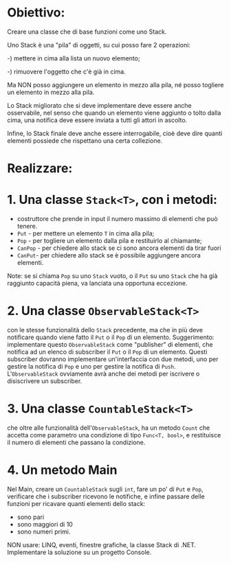 # Obiettivo:
Creare una classe che di base funzioni come uno Stack.

Uno Stack è una "pila" di oggetti, su cui posso fare 2 operazioni:

-) mettere in cima alla lista un nuovo elemento;

-) rimuovere l'oggetto che c'è già in cima.

Ma NON posso aggiungere un elemento in mezzo alla pila,
né posso togliere un elemento in mezzo alla pila.

Lo Stack migliorato che si deve implementare deve essere anche osservabile,
nel senso che quando un elemento viene aggiunto o tolto dalla cima,
una notifica deve essere inviata a tutti gli attori in ascolto.

Infine, lo Stack finale deve anche essere interrogabile,
cioè deve dire quanti elementi possiede che rispettano una certa collezione.


# Realizzare:
# 1. Una classe `Stack<T>`, con i metodi:
- costruttore che prende in input il numero massimo di elementi che può tenere.
- `Put` - per mettere un elemento `T` in cima alla pila;
- `Pop` - per togliere un elemento dalla pila e restituirlo al chiamante;
- `CanPop` - per chiedere allo stack se ci sono ancora elementi da tirar fuori
- `CanPut`- per chiedere allo stack se è possibile aggiungere ancora elementi.

Note: se si chiama `Pop` su uno `Stack` vuoto, o il `Put` su uno `Stack` che ha già raggiunto capacità piena, va lanciata una opportuna eccezione.

# 2. Una classe `ObservableStack<T>`
con le stesse funzionalità dello `Stack` precedente,
ma che in più deve notificare quando viene fatto il `Put` o il `Pop` di un elemento.
Suggerimento: implementare questo `ObservableStack` come "publisher" di elementi,
che notifica ad un elenco di subscriber il `Put` o il `Pop` di un elemento.
Questi subscriber dovranno implementare un'interfaccia con due metodi,
uno per gestire la notifica di `Pop` e uno per gestire la notifica di `Push`.
L'`ObservableStack` ovviamente avrà anche dei metodi per iscrivere o disiscrivere un subscriber.

# 3. Una classe `CountableStack<T>`
che oltre alle funzionalità dell'`ObservableStack`, ha un metodo `Count`
che accetta come parametro una condizione di tipo `Func<T, bool>`,
e restituisce il numero di elementi che passano la condizione.

# 4. Un metodo Main
Nel Main, creare un `CountableStack` sugli `int`, fare un po' di `Put` e `Pop`,
verificare che i subscriber ricevono le notifiche, e infine passare delle funzioni
per ricavare quanti elementi dello stack:
- sono pari
- sono maggiori di 10
- sono numeri primi.

NON usare: LINQ, eventi, finestre grafiche, la classe Stack<T> di .NET.
Implementare la soluzione su un progetto Console.